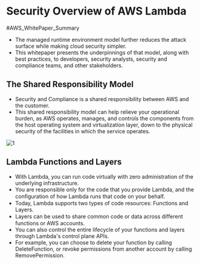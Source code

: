 # Security Overview of AWS Lambda

 #AWS_WhitePaper_Summary 

- The managed runtime environment model further reduces the attack surface while making cloud security simpler. 
- This whitepaper presents the underpinnings of that model, along with best practices, to developers, security analysts, security and compliance teams, and other stakeholders.

## The Shared Responsibility Model
- Security and Compliance is a shared responsibility between AWS and the customer. 
- This shared responsibility model can help relieve your operational burden, as AWS operates, manages, and controls the components from the host operating system and virtualization layer, down to the physical security of the facilities in which the service operates.

![1](https://user-images.githubusercontent.com/23625821/127966363-024e9080-3a6c-4d36-ae80-4652256a5999.png)

## Lambda Functions and Layers
- With Lambda, you can run code virtually with zero administration of the underlying infrastructure.
- You are responsible only for the code that you provide Lambda, and the conﬁguration of how Lambda runs that code on your behalf.
- Today, Lambda supports two types of code resources: Functions and Layers.
- Layers can be used to share common code or data across diﬀerent functions or AWS accounts. 
- You can also control the entire lifecycle of your functions and layers through Lambda's control plane APIs. 
- For example, you can choose to delete your function by calling DeleteFunction, or revoke permissions from another account by calling RemovePermission.

